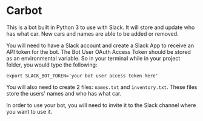 # Carbot

This is a bot built in Python 3 to use with Slack. It will store and update who has what car. New cars and names are able to be added or removed.

You will need to have a Slack account and create a Slack App to receive an API token for the bot. The Bot User OAuth Access Token should be stored as an environmental variable. So in your terminal while in your project folder, you would type the following:

`export SLACK_BOT_TOKEN='your bot user access token here'`

You will also need to create 2 files: `names.txt` and `inventory.txt`. These files store the users' names and who has what car.

In order to use your bot, you will need to invite it to the Slack channel where you want to use it.